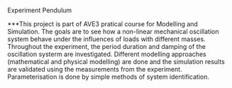 Experiment Pendulum

***This project is part of AVE3 pratical course for Modelling and Simulation.
The goals are to see how a non-linear mechanical oscillation system behave under the influences of loads with different masses.
Throughout the experiment, the period duration and damping of the oscillation systerm are investigated.
Different modelling approaches (mathematical and physical modelling) are done and the simulation results are validated using the measurements from the experiment.
Parameterisation is done by simple methods of system identification.
